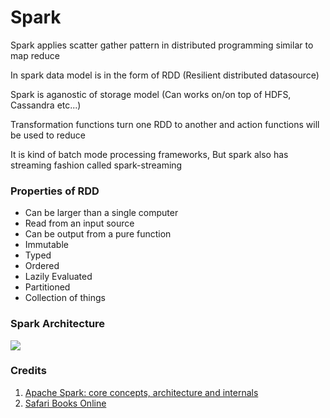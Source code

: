 # Spark

Spark applies scatter gather pattern in distributed programming similar to map reduce

In spark data model is in the form of RDD (Resilient distributed datasource)

Spark is aganostic of storage model (Can works on/on top of HDFS, Cassandra etc...)

Transformation functions turn one RDD to another and action functions will be used to reduce

It is kind of batch mode processing frameworks, But spark also has streaming fashion called spark-streaming

### Properties of RDD

- Can be larger than a single computer
- Read from an input source
- Can be output from a pure function
- Immutable
- Typed
- Ordered
- Lazily Evaluated
- Partitioned
- Collection of things

### Spark Architecture

![](/assets/images/Spark-Cluster-Architecture.png)

### Credits

1. [Apache Spark: core concepts, architecture and internals](http://datastrophic.io/core-concepts-architecture-and-internals-of-apache-spark/)
2. [Safari Books Online](https://www.safaribooksonline.com/library/view/learning-path-advanced/9781491978665/)